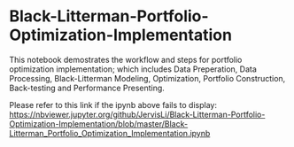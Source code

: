 # Black-Litterman-Portfolio-Optimization-Implementation
This notebook demostrates the workflow and steps for portfolio optimization implementation; which includes Data Preperation, Data Processing, Black-Litterman Modeling, Optimization, Portfolio Construction, Back-testing and Performance Presenting.

Please refer to this link if the ipynb above fails to display:
https://nbviewer.jupyter.org/github/JervisLi/Black-Litterman-Portfolio-Optimization-Implementation/blob/master/Black-Litterman_Portfolio_Optimization_Implementation.ipynb

